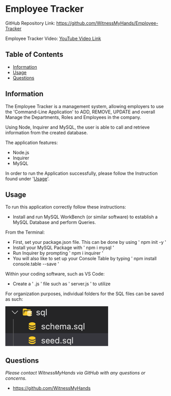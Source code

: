 # Employee Tracker

GitHub Repository Link: https://github.com/WitnessMyHands/Employee-Tracker

Employee Tracker Video:
[YouTube Video Link](https://www.youtube.com/watch?v=dtFKt8IqDTY)

## Table of Contents

- [Information](#Information)
- [Usage](#Usage)
- [Questions](#Questions)

## Information

The Employee Tracker is a management system, allowing employers to use the 'Command-Line Application' to ADD, REMOVE, UPDATE and overall Manage the Departments, Roles and Employees in the company.

Using Node, Inquirer and MySQL, the user is able to call and retrieve information from the created database.

The application features:
* Node.js
* Inquirer
* MySQL

In order to run the Application successfully, please follow the Instruction found under '[Usage](#Usage)'.
  
## Usage

To run this application correctly follow these instructions:

* Install and run MySQL WorkBench (or similar software) to establish a MySQL Database and perform Queries. 

From the Terminal:

* First, set your package.json file. This can be done by using ' npm init -y '
* Install your MySQL Package with ' npm i mysql '
* Run Inquirer by prompting ' npm i inquirer '
* You will also like to set up your Console Table by typing ' npm install console.table --save '

Within your coding software, such as VS Code:

* Create a ' .js ' file such as ' server.js ' to utilize

For organization purposes, individual folders for the SQL files can be saved as such:

![Folder Organization Example (SQL)](./sql-example.jpg)

## Questions
*Please contact WitnessMyHands via GitHub with any questions or concerns.*

- https://github.com/WitnessMyHands

